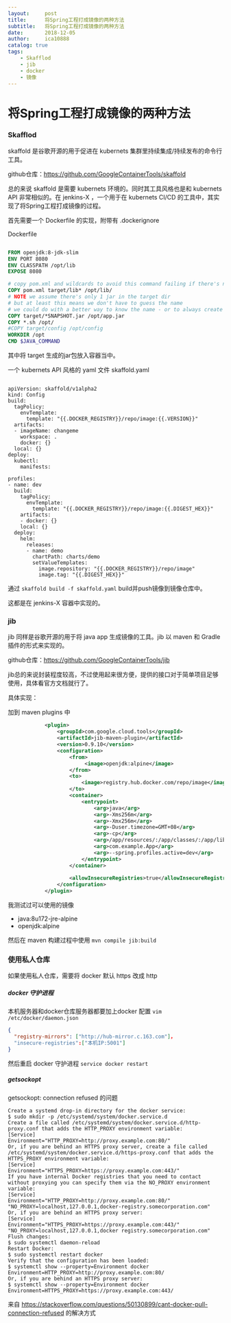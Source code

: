 ```yaml
---
layout:     post
title:      将Spring工程打成镜像的两种方法
subtitle:   将Spring工程打成镜像的两种方法
date:       2018-12-05
author:     ica10888
catalog: true
tags:
    - Skafflod
    - jib
    - docker
    - 镜像
---
```


# 将Spring工程打成镜像的两种方法


### Skafflod

skaffold 是谷歌开源的用于促进在 kubernets 集群里持续集成/持续发布的命令行工具。

github仓库：https://github.com/GoogleContainerTools/skaffold

总的来说 skaffold 是需要 kubernets 环境的。同时其工具风格也是和 kubernets API 非常相似的。在 jenkins-X ，一个用于在 kubernets CI/CD 的工具中，其实现了将Spring工程打成镜像的过程。

首先需要一个 Dockerfile 的实现，附带有 .dockerignore

Dockerfile

``` Dockerfile

FROM openjdk:8-jdk-slim
ENV PORT 8080
ENV CLASSPATH /opt/lib
EXPOSE 8080

# copy pom.xml and wildcards to avoid this command failing if there's no target/lib directory
COPY pom.xml target/lib* /opt/lib/
# NOTE we assume there's only 1 jar in the target dir
# but at least this means we don't have to guess the name
# we could do with a better way to know the name - or to always create an app.jar or something
COPY target/*SNAPSHOT.jar /opt/app.jar
COPY *.sh /opt/
#COPY target/config /opt/config
WORKDIR /opt
CMD $JAVA_COMMAND


```
其中将 target 生成的jar包放入容器当中。

一个  kubernets API 风格的 yaml 文件 skaffold.yaml

``` shell

apiVersion: skaffold/v1alpha2
kind: Config
build:
  tagPolicy:
    envTemplate:
      template: "{{.DOCKER_REGISTRY}}/repo/image:{{.VERSION}}"
  artifacts:
  - imageName: changeme
    workspace: .
    docker: {}
  local: {}
deploy:
  kubectl:
    manifests:

profiles:
- name: dev
  build:
    tagPolicy:
      envTemplate:
        template: "{{.DOCKER_REGISTRY}}/repo/image:{{.DIGEST_HEX}}"
    artifacts:
    - docker: {}
    local: {}
  deploy:
    helm:
      releases:
      - name: demo
        chartPath: charts/demo
        setValueTemplates:
          image.repository: "{{.DOCKER_REGISTRY}}/repo/image"
          image.tag: "{{.DIGEST_HEX}}"

```

通过 `skaffold build -f skaffold.yaml` build并push镜像到镜像仓库中。

这都是在 jenkins-X 容器中实现的。

### jib

jib 同样是谷歌开源的用于将 java app 生成镜像的工具。jib 以 maven 和 Gradle 插件的形式来实现的。

github仓库：https://github.com/GoogleContainerTools/jib

jib总的来说封装程度较高，不过使用起来很方便，提供的接口对于简单项目足够使用，具体看官方文档就行了。

具体实现：

加到 maven plugins 中

``` xml
            <plugin>
                <groupId>com.google.cloud.tools</groupId>
                <artifactId>jib-maven-plugin</artifactId>
                <version>0.9.10</version>
                <configuration>
                    <from>
                         <image>openjdk:alpine</image>
                    </from>
                    <to>
                        <image>registry.hub.docker.com/repo/image</image>
                    </to>
                    <container>
                        <entrypoint>
                            <arg>java</arg>
                            <arg>-Xms256m</arg>
                            <arg>-Xmx256m</arg>
                            <arg>-Duser.timezone=GMT+08</arg>
                            <arg>-cp</arg>
                            <arg>/app/resources/:/app/classes/:/app/libs/*</arg>
                            <arg>com.example.App</arg>
                            <arg>--spring.profiles.active=dev</arg>
                        </entrypoint>
                    </container>
                    
                    <allowInsecureRegistries>true</allowInsecureRegistries>
                </configuration>
            </plugin>
```

我测试过可以使用的镜像

- java:8u172-jre-alpine
- openjdk:alpine

然后在 maven 构建过程中使用  `mvn compile jib:build`

### 使用私人仓库

如果使用私人仓库，需要将 docker 默认 https 改成 http

##### docker 守护进程

本机服务器和docker仓库服务器都要加上docker 配置 `vim /etc/docker/daemon.json`

``` json
{
  "registry-mirrors": ["http://hub-mirror.c.163.com"]，
  "insecure-registries":["本机IP:5001"]
}
```

然后重启 docker 守护进程 `service docker restart`

##### getsockopt

getsockopt: connection refused 的问题

``` shell
Create a systemd drop-in directory for the docker service:
$ sudo mkdir -p /etc/systemd/system/docker.service.d
Create a file called /etc/systemd/system/docker.service.d/http-proxy.conf that adds the HTTP_PROXY environment variable:
[Service]
Environment="HTTP_PROXY=http://proxy.example.com:80/"
Or, if you are behind an HTTPS proxy server, create a file called /etc/systemd/system/docker.service.d/https-proxy.conf that adds the HTTPS_PROXY environment variable:
[Service]
Environment="HTTPS_PROXY=https://proxy.example.com:443/"
If you have internal Docker registries that you need to contact without proxying you can specify them via the NO_PROXY environment variable:
[Service]
Environment="HTTP_PROXY=http://proxy.example.com:80/" "NO_PROXY=localhost,127.0.0.1,docker-registry.somecorporation.com"
Or, if you are behind an HTTPS proxy server:
[Service]
Environment="HTTPS_PROXY=https://proxy.example.com:443/" "NO_PROXY=localhost,127.0.0.1,docker registry.somecorporation.com"
Flush changes:
$ sudo systemctl daemon-reload
Restart Docker:
$ sudo systemctl restart docker
Verify that the configuration has been loaded:
$ systemctl show --property=Environment docker
Environment=HTTP_PROXY=http://proxy.example.com:80/
Or, if you are behind an HTTPS proxy server:
$ systemctl show --property=Environment docker
Environment=HTTPS_PROXY=https://proxy.example.com:443/

```



来自 https://stackoverflow.com/questions/50130899/cant-docker-pull-connection-refused 的解决方式
